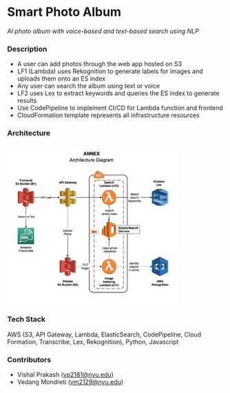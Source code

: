# Smart Photo Album
*AI photo album with voice-based and text-based search using NLP*
### Description
* A user can add photos through the web app hosted on S3
* LF1 (Lambda) uses Rekognition to generate labels for images and uploads them onto an ES index
* Any user can search the album using text or voice
* LF2 uses Lex to extract keywords and queries the ES index to generate results
* Use CodePipeline to implement CI/CD for Lambda function and frontend
* CloudFormation template represents all infrastructure resources

### Architecture
<img src="Images/architecture.png" width=400>

### Tech Stack
AWS (S3, API Gateway, Lambda, ElasticSearch, CodePipeline, Cloud Formation, Transcribe, Lex, Rekognition), Python, Javascript

### Contributors

* Vishal Prakash (vp2181@nyu.edu)
* Vedang Mondreti (vm2129@nyu.edu)

